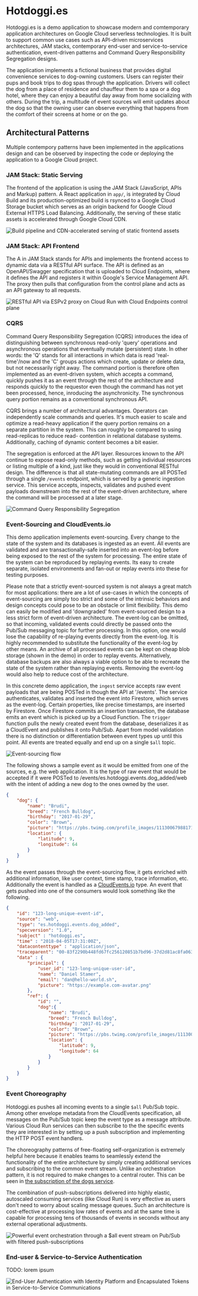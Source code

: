 # Hotdoggi.es

Hotdoggi.es is a demo application to showcase modern and comtemporary application architectures on Google Cloud serverless technologies. It is built to support common use cases such as API-driven microservices architectures, JAM stacks, contemporary end-user and service-to-service authentication, event-driven patterns and Command Query Responsibility Segregation designs.

The application implements a fictional business that provides digital convenience services to dog-owning customers. Users can register their pups and book trips to dog spas through the application. Drivers will collect the dog from a place of residence and chauffeur them to a spa or a dog hotel, where they can enjoy a beautiful day away from home socializing with others. During the trip, a multitude of event sources will emit updates about the dog so that the owning user can observe everything that happens from the comfort of their screens at home or on the go.

## Architectural Patterns
Multiple contempory patterns have been implemented in the applications design and can be observed by inspecting the code or deploying the application to a Google Cloud project.

### JAM Stack: Static Serving

The frontend of the application is using the JAM Stack (JavaScript, APIs and Markup) pattern. A React application in `app/`, is integrated by Cloud Build and its production-optimized build is rsynced to a Google Cloud Storage bucket which serves as an origin backend for Google Cloud External HTTPS Load Balancing. Additionally, the serving of these static assets is accelerated through Google Cloud CDN.

![Build pipeline and CDN-accelerated serving of static frontend assets](diagrams/static_serving.png)

### JAM Stack: API Frontend

The A in JAM Stack stands for APIs and implements the frontend access to dynamic data via a RESTful API surface. The API is defined as an OpenAPI/Swagger specification that is uploaded to Cloud Endpoints, where it defines the API and registers it within Google's Service Management API. The proxy then pulls that configuration from the control plane and acts as an API gateway to all requests.

![RESTful API via ESPv2 proxy on Cloud Run with Cloud Endpoints control plane](diagrams/proxy.png)

### CQRS

Command Query Responsibility Segregation (CQRS) introduces the idea of distinguishing between synchronous read-only 'query' operations and asynchronous operations that eventually mutate (persistent) state. In other words: the 'Q' stands for all interactions in which data is read 'real-time'/now and the 'C' groups actions which create, update or delete data, but not necessarily right away. The command portion is therefore often implemented as an event-driven system, which accepts a command, quickly pushes it as an event through the rest of the architecture and responds quickly to the requestor even though the command has not yet been processed, hence, inroducing the asynchronicity. The synchronous query portion remains as a conventional synchronous API.

CQRS brings a number of architectural advantages. Operators can independently scale commands and queries. It's much easier to scale and optimize a read-heavy application if the query portion remains on a separate partition in the system. This can roughly be compared to using read-replicas to reduce read- contention in relational database systems. Additionally, caching of dynamic content becomes a bit easier.

The segregation is enforced at the API layer. Resources known to the API continue to expose read-only methods, such as getting individual resources or listing multiple of a kind, just like they would in conventional RESTful design. The difference is that all state-mutating commands are all POSTed through a single `/events` endpoint, which is served by a generic ingestion service. This service accepts, inspects, validates and pushed event payloads downstream into the rest of the event-driven architecture, where the command will be processed at a later stage.

![Command Query Responsibility Segregation](diagrams/cqrs.png)

### Event-Sourcing and CloudEvents.io

This demo application implements event-sourcing. Every change to the state of the system and its databases is ingested as an event. All events are validated and are transactionally-safe inserted into an event-log before being exposed to the rest of the system for processing. The entire state of the system can be reproduced by replaying events. Its easy to create separate, isolated environments and fan-out or replay events into these for testing purposes.

Please note that a strictly event-sourced system is not always a great match for most applications: there are a lot of use-cases in which the concepts of event-sourcing are simply too strict and some of the intrinsic behaviors and design concepts could pose to be an obstacle or limit flexibility. This demo can easily be modified and 'downgraded' from event-sourced design to a less strict form of event-driven architecture. The event-log can be omitted, so that incoming, validated events could directly be passed onto the Pub/Sub messaging topic for further processing. In this option, one would lose the capability of re-playing events directly from the event-log. It is highly recommended to substitute the functionality of the event-log by other means. An archive of all processed events can be kept on cheap blob storage (shown in the demo) in order to replay events. Alternatively, database backups are also always a viable option to be able to recreate the state of the system rather than replaying events. Removing the event-log would also help to reduce cost of the architecture.

In this concrete demo application, the `ingest` service accepts raw event payloads that are being POSTed in though the API at '/events'. The service authenticates, validates and inserted the event into Firestore, which serves as the event-log. Certain properties, like precise timestamps, are inserted by Firestore. Once Firestore commits an insertion transaction, the database emits an event which is picked up by a Cloud Function. The `trigger` function pulls the newly created event from the database, deserializes it as a CloudEvent and publishes it onto Pub/Sub. Apart from model validation there is no distinction or differentiation between event types up until this point. All events are treated equally and end up on a single `$all` topic.

![Event-sourcing flow](diagrams/event_sourcing.png)

The following shows a sample event as it would be emitted from one of the sources, e.g. the web application. It is the type of raw event that would be accepted if it were POSTed to /events/es.hotdoggi.events.dog_added/web with the intent of adding a new dog to the ones owned by the user.

```json
{
    "dog": {
        "name": "Brudi",
        "breed": "French Bulldog",
        "birthday": "2017-01-29",
        "color": "Brown",
        "picture": "https://pbs.twimg.com/profile_images/1113006798817103873/wOnfFCHR_400x400.jpg",
        "location": {
            "latitude": 9,
            "longitude": 64
        }
    }
}
```

As the event passes through the event-sourcing flow, it gets enriched with additional information, like user context, time stamp, trace information, etc. Additionally the event is handled as a [CloudEvents.io](https://cloudevents.io) type. An event that gets pushed into one of the consumers would look something like the following.

```json
{
    "id": "123-long-unique-event-id",
    "source": "web",
    "type": "es.hotdoggi.events.dog_added",
    "specversion": "1.0",
    "subject" : "hotdoggi.es",
    "time" : "2018-04-05T17:31:00Z",
    "datacontenttype" : "application/json",
    "traceparent": "00-83f2290b448fd67fc256120851b7bd96-37d2d81ac8fa063f-00", 
    "data" : {
        "principal": {
            "user_id": "123-long-unique-user-id",
            "name": "Daniel Stamer",
            "email": "dan@hello-world.sh",
            "picture": "https://example.com-avatar.png"
        },
        "ref": {
            "id": "",
            "dog":{
                "name": "Brudi",
                "breed": "French Bulldog",
                "birthday": "2017-01-29",
                "color": "Brown",
                "picture": "https://pbs.twimg.com/profile_images/1113006798817103873/wOnfFCHR_400x400.jpg",
                "location": {
                    "latitude": 9,
                    "longitude": 64
                }
            }
        }
    }
}
```

### Event Choreography

Hotdoggi.es pushes all incoming events to a single `$all` Pub/Sub topic. Among other envelope metadata from the CloudEvents specification, all messages on the Pub/Sub topic keep the event type as a message attribute. Various Cloud Run services can then subscribe to the the specific events they are interested in by setting up a push subscription and implementing the HTTP POST event handlers.

The choreography patterns of free-floating self-organization is extremely helpful here because it enables teams to seamlessly extend the functionality of the entire architecture by simply creating additional services and subscribing to the common event stream. Unlike an orchestration pattern, it is not required to make changes to a central router. This can be seen in [the subscription of the dogs service](https://github.com/helloworlddan/hotdoggi.es/blob/main/infrastructure/dogs.tf#L86).

The combination of push-subscriptions delivered into highly elastic, autoscaled consuming services (like Cloud Run) is very effective as users don't need to worry about scaling message queues. Such an architecture is cost-effective at processing low rates of events and at the same time is capable for processing tens of thousands of events in seconds without any external operational adjustments.

![Powerful event orchestration through a $all event stream on Pub/Sub with filtered push-subscriptions](diagrams/choreography.png)

### End-user & Service-to-Service Authentication 

TODO: lorem ipsum

![End-User Authentication with Identity Platform and Encapsulated Tokens in Service-to-Service Communications](diagrams/authentication.png)


